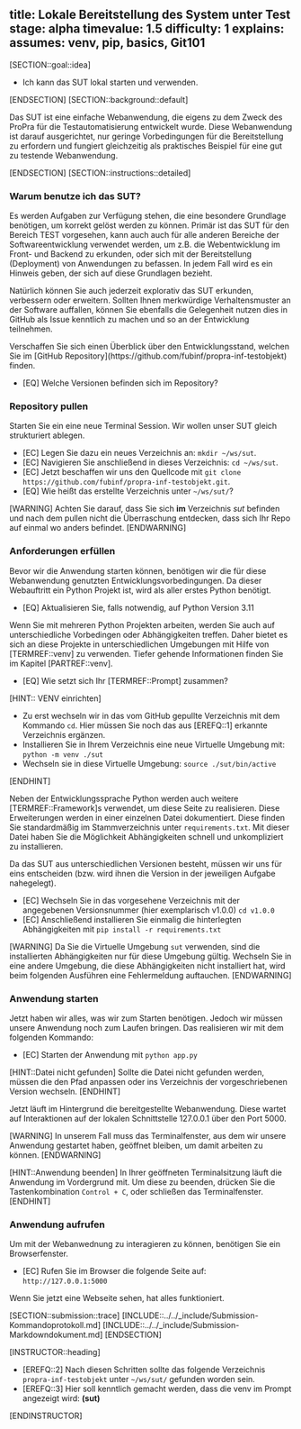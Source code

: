 title: Lokale Bereitstellung des System unter Test
stage: alpha
timevalue: 1.5
difficulty: 1
explains:
assumes: venv, pip, basics, Git101
---

[SECTION::goal::idea]

- Ich kann das SUT lokal starten und verwenden.

[ENDSECTION]
[SECTION::background::default]

Das SUT ist eine einfache Webanwendung, die eigens zu dem Zweck des ProPra für die
Testautomatisierung entwickelt wurde. Diese Webanwendung ist darauf ausgerichtet, nur geringe
Vorbedingungen für die Bereitstellung zu erfordern und fungiert gleichzeitig als praktisches
Beispiel für eine gut zu testende Webanwendung.

[ENDSECTION]
[SECTION::instructions::detailed]

### Warum benutze ich das SUT?

Es werden Aufgaben zur Verfügung stehen, die eine besondere Grundlage benötigen, um korrekt gelöst
werden zu können. Primär ist das SUT für den Bereich TEST vorgesehen, kann auch auch für alle
anderen Bereiche der Softwareentwicklung verwendet werden, um z.B. die Webentwicklung im Front- und
Backend zu erkunden, oder sich mit der Bereitstellung (Deployment) von Anwendungen zu befassen.
In jedem Fall wird es ein Hinweis geben, der sich auf diese Grundlagen bezieht.

Natürlich können Sie auch jederzeit explorativ das SUT erkunden, verbessern oder erweitern. Sollten
Ihnen merkwürdige Verhaltensmuster an der Software auffallen, können Sie ebenfalls die Gelegenheit
nutzen dies in GitHub als Issue kenntlich zu machen und so an der Entwicklung teilnehmen.

<replacement id=SUTCopyRepoLink>
Verschaffen Sie sich einen Überblick über den Entwicklungsstand, welchen Sie im
[GitHub Repository](https://github.com/fubinf/propra-inf-testobjekt) finden.
</replacement>

- [EQ] Welche Versionen befinden sich im Repository?

### Repository pullen

Starten Sie ein eine neue Terminal Session. Wir wollen unser SUT gleich strukturiert ablegen.

- [EC] Legen Sie dazu ein neues Verzeichnis an: `mkdir ~/ws/sut`.
- [EC] Navigieren Sie anschließend in dieses Verzeichnis: `cd ~/ws/sut`.
- [EC] Jetzt beschaffen wir uns den Quellcode mit `git clone https://github.com/fubinf/propra-inf-testobjekt.git`.
- [EQ] Wie heißt das erstellte Verzeichnis unter `~/ws/sut/`?

[WARNING]
Achten Sie darauf, dass Sie sich **im** Verzeichnis *sut* befinden und nach dem pullen nicht die
Überraschung entdecken, dass sich Ihr Repo auf einmal wo anders befindet.
[ENDWARNING]

### Anforderungen erfüllen

Bevor wir die Anwendung starten können, benötigen wir die für diese Webanwendung genutzten
Entwicklungsvorbedingungen. Da dieser Webauftritt ein Python Projekt ist, wird als aller erstes
Python benötigt.

- [EQ] Aktualisieren Sie, falls notwendig, auf Python Version 3.11

Wenn Sie mit mehreren Python Projekten arbeiten, werden Sie auch auf unterschiedliche Vorbedingen
oder Abhängigkeiten treffen. Daher bietet es sich an diese Projekte in unterschiedlichen Umgebungen
mit Hilfe von [TERMREF::venv] zu verwenden. Tiefer gehende Informationen finden Sie im Kapitel
[PARTREF::venv].

- [EQ] Wie setzt sich Ihr [TERMREF::Prompt] zusammen?

[HINT:: VENV einrichten]

- Zu erst wechseln wir in das vom GitHub gepullte Verzeichnis mit dem Kommando `cd`. Hier
  müssen Sie noch das aus [EREFQ::1] erkannte Verzeichnis ergänzen.
- Installieren Sie in Ihrem Verzeichnis eine neue Virtuelle Umgebung mit: `python -m venv ./sut`
- Wechseln sie in diese Virtuelle Umgebung: `source ./sut/bin/active`

[ENDHINT]

Neben der Entwicklungssprache Python werden auch weitere [TERMREF::Framework]s verwendet, um diese
Seite zu realisieren. Diese Erweiterungen werden in einer einzelnen Datei dokumentiert. Diese
finden Sie standardmäßig im Stammverzeichnis unter `requirements.txt`. Mit dieser Datei haben Sie
die Möglichkeit Abhängigkeiten schnell und unkompliziert zu installieren.

Da das SUT aus unterschiedlichen Versionen besteht, müssen wir uns für eins entscheiden (bzw. wird
ihnen die Version in der jeweiligen Aufgabe nahegelegt).

- [EC] Wechseln Sie in das vorgesehene Verzeichnis mit der angegebenen Versionsnummer (hier
  exemplarisch v1.0.0) `cd v1.0.0`
- [EC] Anschließend installieren Sie einmalig die hinterlegten Abhängigkeiten mit `pip install -r requirements.txt`

[WARNING]
Da Sie die Virtuelle Umgebung `sut` verwenden, sind die installierten Abhängigkeiten nur für diese
Umgebung gültig. Wechseln Sie in eine andere Umgebung, die diese Abhängigkeiten nicht installiert
hat, wird beim folgenden Ausführen eine Fehlermeldung auftauchen.
[ENDWARNING]

### Anwendung starten

Jetzt haben wir alles, was wir zum Starten benötigen. Jedoch wir müssen unsere Anwendung noch zum
Laufen bringen. Das realisieren wir mit dem folgenden Kommando:

- [EC] Starten der Anwendung mit `python app.py`

[HINT::Datei nicht gefunden]
Sollte die Datei nicht gefunden werden, müssen die den Pfad anpassen oder ins Verzeichnis der
vorgeschriebenen Version wechseln.
[ENDHINT]

Jetzt läuft im Hintergrund die bereitgestellte Webanwendung. Diese wartet auf Interaktionen auf der
lokalen Schnittstelle 127.0.0.1 über den Port 5000.

[WARNING]
In unserem Fall muss das Terminalfenster, aus dem wir unsere Anwendung gestartet haben, geöffnet
bleiben, um damit arbeiten zu können.
[ENDWARNING]

[HINT::Anwendung beenden]
In Ihrer geöffneten Terminalsitzung läuft die Anwendung im Vordergrund mit. Um diese zu beenden,
drücken Sie die Tastenkombination `Control + C`, oder schließen das Terminalfenster.
[ENDHINT]

### Anwendung aufrufen

Um mit der Webanwednung zu interagieren zu können, benötigen Sie ein Browserfenster.

- [EC] Rufen Sie im Browser die folgende Seite auf: `http://127.0.0.1:5000`

Wenn Sie jetzt eine Webseite sehen, hat alles funktioniert.

[SECTION::submission::trace]
[INCLUDE::../../_include/Submission-Kommandoprotokoll.md]
[INCLUDE::../../_include/Submission-Markdowndokument.md]
[ENDSECTION]

[INSTRUCTOR::heading]

- [EREFQ::2] Nach diesen Schritten sollte das folgende Verzeichnis `propra-inf-testobjekt` unter
  `~/ws/sut/` gefunden worden sein.
- [EREFQ::3] Hier soll kenntlich gemacht werden, dass die venv im Prompt angezeigt wird: **(sut)**

[ENDINSTRUCTOR]
